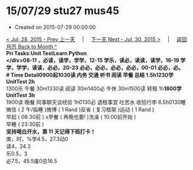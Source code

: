 # 15/07/29 stu27 mus45

* Created on 2015-07-29 00:00:00

[&lt; Jul. 28, 2015 - Prev 上一天](d28.md)     \|     [下一天 Next - Jul. 30, 2015 &gt;](d30.md)     \|     [返回月历 Back to Month ^](index.md)   
**Pri Tasks:**Unit TestLearn Python  
&lt;/div&gt;08-11 ，必读，读学，学学，12-15 学乐，读必，读读，读学，16-19 学学，学学，读读，必必，20-23 必必，必必，必必，必必，00-01 必必，必。  
**\# Time Detail**0900起1030读 内务 交通 听书 阅读 早餐 总结 1.5h**1230学 UnitTest 2h**  
1300乐 午餐 30m1330读 阅读 30m1400必 午休 30m1500读 转租 1h**1800学 UnitTest 3h**  
1900读 晚餐 同事聊天谈经验 1h0130必 退租事宜 吐苦水 收拾行李 6.5h0130睡  
微信 \( 2 午/临睡 \)微博 \( 1 Rand \)反省 \( 复习框架 \)运动 \( 1 Rand \)  
早起 \( 08:30前 \) x早餐 \( 再晚也要! \)洗澡 \( 10:00前开始 \)  
早睡 \( 23:30前 \)  
**坚持喝白开水，第 11 天记得下班打卡！**  
类，时，%学4.5，27.3动0  
读4，24.2  
乐0.5，3  
必7.5，45.5废0总16.5

